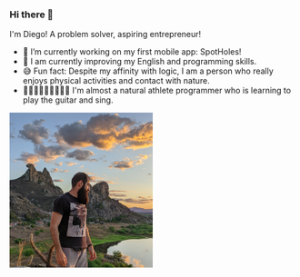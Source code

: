 ### Hi there 👋

I'm Diego! A problem solver, aspiring entrepreneur!

- 📱 I’m currently working on my first mobile app: SpotHoles!
- 🌱 I am currently improving my English and programming skills.
- 😅 Fun fact: Despite my affinity with logic, I am a person who really enjoys physical activities and contact with nature.
- 🏃‍♀️🧗‍♂️🌵🐍🍃🌄⛺ I'm almost a natural athlete programmer who is learning to play the guitar and sing.

<img src="./profile_picture_cropped_cedro_quixada.jpg" width="50%" height="50%">
